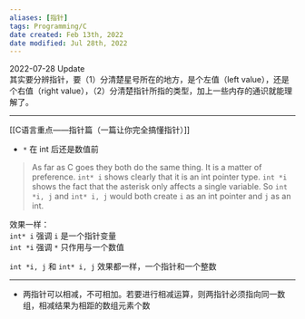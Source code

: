 ```yaml
---
aliases: [指针]
tags: Programming/C 
date created: Feb 13th, 2022
date modified: Jul 28th, 2022
---
```


2022-07-28 Update  
其实要分辨指针，要（1）分清楚星号所在的地方，是个左值（left value），还是个右值（right value），（2）分清楚指针所指的类型，加上一些内存的通识就能理解了。

___
[[C语言重点——指针篇（一篇让你完全搞懂指针）]]
- `*` 在 int 后还是数值前
> As far as C goes they both do the same thing. It is a matter of preference. `int* i` shows clearly that it is an int pointer type. `int *i` shows the fact that the asterisk only affects a single variable. So `int *i, j` and `int* i, j` would both create `i` as an int pointer and `j` as an int.

效果一样：  
	`int* i` 强调 `i` 是一个指针变量  
	`int *i` 强调 `*` 只作用与一个数值  
	
`int *i, j` 和 `int* i, j` 效果都一样，一个指针和一个整数
___
- 两指针可以相减，不可相加。若要进行相减运算，则两指针必须指向同一数组，相减结果为相距的数组元素个数
